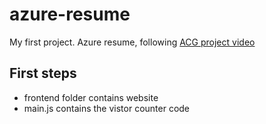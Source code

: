 # azure-resume
My first project. Azure resume, following [ACG project video](https://acloud.guru/series/acg-projects/view/403)

## First steps
    
- frontend folder contains website
- main.js contains the vistor counter code

